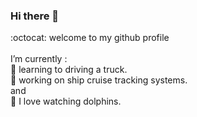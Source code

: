 ### Hi there 👋
:octocat: welcome to my github profile<br><br>
 I’m currently :<br>
🚚 learning to driving a truck.<br>
🚢 working on ship cruise tracking systems.<br>
and<br>
🐬 I love watching dolphins.
